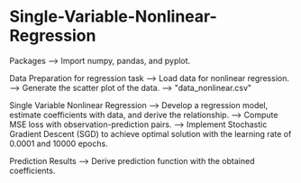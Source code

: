 # Single-Variable-Nonlinear-Regression

Packages
--> Import numpy, pandas, and pyplot.

Data Preparation for regression task
--> Load data for nonlinear regression. 
--> Generate the scatter plot of the data.
--> "data_nonlinear.csv"

Single Variable Nonlinear Regression
--> Develop a regression model, estimate coefficients with data, and derive the relationship.
--> Compute MSE loss with observation-prediction pairs.
--> Implement Stochastic Gradient Descent (SGD) to achieve optimal solution with the learning rate of 0.0001 and 10000 epochs.

Prediction Results
--> Derive prediction function with the obtained coefficients.

